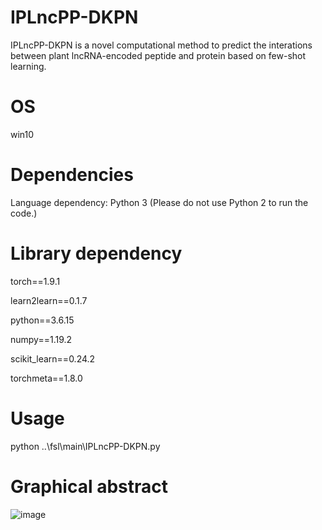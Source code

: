 # IPLncPP-DKPN

IPLncPP-DKPN is a novel computational method to predict the interations between plant lncRNA-encoded peptide and protein based on few-shot learning. 

# OS
win10

# Dependencies
Language dependency: Python 3 (Please do not use Python 2 to run the code.)

# Library dependency

torch==1.9.1 

learn2learn==0.1.7

python==3.6.15

numpy==1.19.2

scikit_learn==0.24.2

torchmeta==1.8.0

# Usage

python ..\fsl\main\IPLncPP-DKPN.py

# Graphical abstract

![image](https://github.com/zzssyy/IPLncPP-FSL/blob/main/Graphic_Abstract.png)
